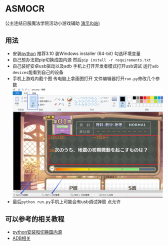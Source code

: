 # ASMOCR
公主连结日服魔法学院活动小游戏辅助 [演示(b站)](https://www.bilibili.com/video/BV1tm4y1T7Dr)

## 用法
- 安装[python](https://www.python.org/downloads/release/python-31011/) 推荐3.10 装Windows installer (64-bit) 勾选环境变量
- 自己想办法把pip切换成国内源 然后```pip install -r requirements.txt```
- 自己装好安卓usb驱动以及adb 手机上打开开发者模式打开usb调试 运行```adb devices```能看到自己的设备
- 手机上游戏内截个图 传电脑上拿画图打开 文件编辑器打开```run.py```修改几个参数
![](./pos.png)
- 最后```python run.py```手机上可能会有usb调试弹窗 点允许

## 可以参考的相关教程
- [python安装和切换国内源](https://sra.stysqy.top/guide/#python%E7%9A%84%E5%AE%89%E8%A3%85)
- [ADB相关](https://www.xda-developers.com/install-adb-windows-macos-linux/)
